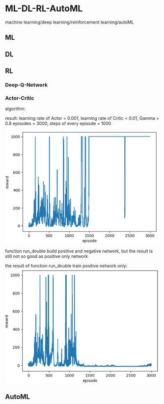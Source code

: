 # ML-DL-RL-AutoML
machine learning/deep learning/reinforcement learning/autoML

## ML

## DL

## RL
### Deep-Q-Network

### Actor-Critic
algorithm:

result:
learning rate of Actor = 0.001, learning rate of Critic = 0.01, Gamma = 0.8
episodes = 3000, steps of every episode = 1000

![actor-critic](./images/actor-critic.png)

function run_double build positive and negative network, but the result is still not so good as positive only network

the result of function run_double train positive network only:
![run_double_positive_only](./images/run_double_positive_only.png)

## AutoML
